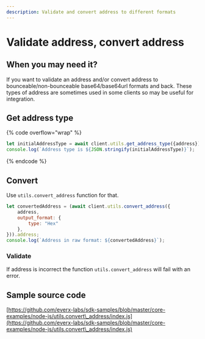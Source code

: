 ```yaml
---
description: Validate and convert address to different formats
---
```


# Validate address, convert address

## When you may need it?

If you want to validate an address and/or convert address to bounceable/non-bounceable base64/base64url formats and back. These types of address are sometimes used in some clients so may be useful for integration.&#x20;

## Get address type

{% code overflow="wrap" %}
```javascript
let initialAddressType = await client.utils.get_address_type({address});
console.log(`Address type is ${JSON.stringify(initialAddressType)}`);
```
{% endcode %}

## Convert

Use `utils.convert_address` function for that.

```javascript
let convertedAddress = (await client.utils.convert_address({
    address,
    output_format: {
        type: "Hex"
    },
})).address;
console.log(`Address in raw format: ${convertedAddress}`);
```

### Validate

If address is incorrect the function `utils.convert_address` will fail with an error.

## Sample source code

[https://github.com/everx-labs/sdk-samples/blob/master/core-examples/node-js/utils.convert\_address/index.js](https://github.com/everx-labs/sdk-samples/blob/master/core-examples/node-js/utils.convert\_address/index.js)
